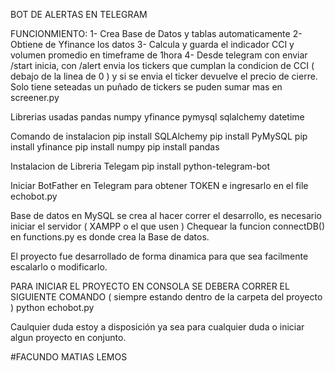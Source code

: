 BOT DE ALERTAS EN TELEGRAM

FUNCIONMIENTO:
 1- Crea Base de Datos y tablas automaticamente
 2- Obtiene de Yfinance los datos
 3- Calcula y guarda el indicador CCI y volumen promedio en timeframe de 1hora
 4- Desde telegram con enviar /start inicia, con /alert envia los tickers que cumplan la condicion de CCI ( debajo de la linea de 0 ) y si se envia el ticker devuelve el precio de cierre. 
 Solo tiene seteadas un puñado de tickers se puden sumar mas en screener.py


Librerias usadas
 pandas
 numpy
 yfinance
 pymysql
 sqlalchemy
 datetime

Comando de instalacion
 pip install SQLAlchemy
 pip install PyMySQL
 pip install yfinance
 pip install numpy
 pip install pandas

Instalacion de Libreria Telegam
 pip install python-telegram-bot

Iniciar BotFather en Telegram para obtener TOKEN e ingresarlo en el file echobot.py

Base de datos en MySQL se crea al hacer correr el desarrollo, es necesario iniciar el servidor ( XAMPP o el que usen )
Chequear la funcion connectDB() en functions.py es donde crea la Base de datos. 

El proyecto fue desarrollado de forma dinamica para que sea facilmente escalarlo o modificarlo.

PARA INICIAR EL PROYECTO EN CONSOLA SE DEBERA CORRER EL SIGUIENTE COMANDO ( siempre estando dentro de la carpeta del proyecto )
python echobot.py

Caulquier duda estoy a disposición ya sea para cualquier duda o iniciar algun proyecto en conjunto. 

#FACUNDO MATIAS LEMOS 
